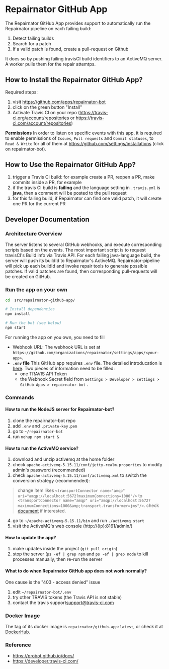 # Repairnator GitHub App

The Repairnator GitHub App provides support to automatically run the Repairnator pipeline on each failing build:

1. Detect failing builds
2. Search for a patch
3. If a valid patch is found, create a pull-request on Github

It does so by pushing failing travisCI build identifiers to an ActiveMQ server. A worker pulls them for the repair attemtps.

## How to Install the Repairnator GitHub App?

Required steps:

1. visit https://github.com/apps/repairnator-bot
2. click on the green button "Install"
3. Activate Travis CI on your repo (<https://travis-ci.org/account/repositories> or <https://travis-ci.com/account/repositories>)

__Permissions__ In order to listen on specific events with this app, it is required to enable permissions of `Issues`, `Pull requests` and `Commit statuses`, to `Read & Write` for all of them at <https://github.com/settings/installations> (click on repairnator-bot).

## How to Use the Repairnator GitHub App?

1. trigger a Travis CI build: for example create a PR, reopen a PR, make commits inside a PR, for example
2. if the travis CI build is __failing__ and the language setting in `.travis.yml` is __java__, then a comment will be posted to the pull request
3. for this failing build, if Repairnator can find one valid patch, it will create one PR for the current PR

## Developer Documentation

### Architecture Overview

The server listens to several GitHub webhooks, and execute corresponding scripts based on the events. The most important script is to request travisCI's Build info via Travis API. For each failing java-language build, the server will push its buildId to Repairnator's ActiveMQ. Repairnator-pipeline will pick up each buildId and invoke repair tools to generate possible patches. If valid patches are found, then corresponding pull-requests will be created on GitHub.

### Run the app on your own

```sh
cd  src/repairnator-github-app/

# Install dependencies
npm install

# Run the bot (see below)
npm start
```

For running the app on you own, you need to fill
* Webhook URL: The webhook  URL is set at `https://github.com/organizations/repairnator/settings/apps/<your-app>`.
* __`.env` file__ This GitHub app requires `.env` file. The detailed introducation is [here](https://probot.github.io/docs/development/#manually-configuring-a-github-app). Two pieces of information need to be filled: 
  * one TRAVIS API Token
  * the Webhook Secret field from `Settings > Developer > settings > GitHub Apps > repairnator-bot` .

### Commands
#### How to run the NodeJS server for Repairnator-bot?
1. clone the repairnator-bot repo
2. add `.env` and `.private-key.pem`
3. go to `~/repairnator-bot`
4. run `nohup npm start &`

#### How to run the ActiveMQ service?
1. download and unzip activemq at the home folder
2. check `apache-activemq-5.15.11/conf/jetty-realm.properties` to modify admin's password (recommended)
3. check `apache-activemq-5.15.11/conf/activemq.xml` to switch the conversion strategy (recommended):
> change item likes `<transportConnector name="amqp" uri="amqp://localhost:5672?maximumConnections=1000"/>` to `<transportConnector name="amqp" uri="amqp://localhost:5672?maximumConnections=1000&amp;transport.transformer=jms"/>`. check [document](https://activemq.apache.org/amqp) if interested.
4. go to `~/apache-activemq-5.15.11/bin` and run `./activemq start`
5. visit the ActiveMQ's web console (http://{ip}:8161/admin/)

#### How to update the app?
1. make updates inside the project (`git pull origin`)
2. stop the server (`ps -ef | grep npm` and `ps -ef | grep node` to kill processes manually, then re-run the server

#### What to do when Repairnator GitHub app does not work normally?
One cause is the "403 - access denied" issue
1. edit `~/repairnator-bot/.env`
2. try other TRAVIS tokens (the Travis API is not stable)
3. contact the travis support<support@travis-ci.com>

### Docker Image

The tag of its docker image is `repairnator/github-app:latest`, or check it at [DockerHub](https://hub.docker.com/repository/docker/repairnator/github-app).

### Reference

- https://probot.github.io/docs/
- https://developer.travis-ci.com/
